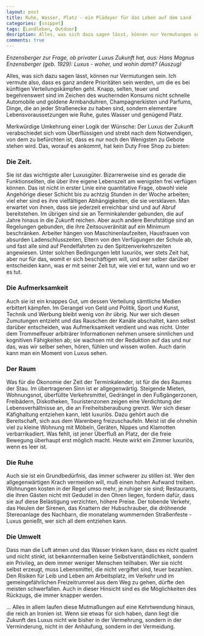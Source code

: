 ```yaml
---
layout: post
title: Ruhe, Wasser, Platz - ein Plädoyer für das Leben auf dem Land
categories: [snippet]
tags: [Landleben, Outdoor]
desription: Alles, was sich dazu sagen lässt, können nur Vermutungen sein. Ich vermute also, dass es ganz andere Prioritäten sein werden, um die es bei künftigen Verteilungskämpfen geht. Knapp, selten, teuer und begehrenswert sind im Zeichen des wuchernden Konsums nicht schnelle Automobile und goldene Armbanduhren, Champagnerkisten und Parfums, Dinge, die an jeder Straßenecke zu haben sind, sondern elementare Lebensvoraussetzungen wie Ruhe, gutes Wasser und genügend Platz. Merkwürdige Umkehrung einer Logik der Wünsche: Der Luxus der Zukunft verabschiedet sich vom Überflüssigen und strebt nach dem Notwendigen, von dem zu befürchten ist, dass es nur noch den Wenigsten zu Gebote stehen wird. Das, worauf es ankommt, hat kein Duty Free Shop zu bieten.
comments: true
---
```


_Enzensberger zur Frage, ob privater Luxus Zukunft hat, aus: Hans Magnus Enzensberger (geb. 1929): Luxus - woher, und wohin damit? (Auszug)_

Alles, was sich dazu sagen lässt, können nur Vermutungen sein. Ich vermute also, dass es ganz andere Prioritäten sein werden, um die es bei künftigen Verteilungskämpfen geht. Knapp, selten, teuer und begehrenswert sind im Zeichen des wuchernden Konsums nicht schnelle Automobile und goldene Armbanduhren, Champagnerkisten und Parfums, Dinge, die an jeder Straßenecke zu haben sind, sondern elementare Lebensvoraussetzungen wie Ruhe, gutes Wasser und genügend Platz.

Merkwürdige Umkehrung einer Logik der Wünsche: Der Luxus der Zukunft verabschiedet sich vom Überflüssigen und strebt nach dem Notwendigen, von dem zu befürchten ist, dass es nur noch den Wenigsten zu Gebote stehen wird. Das, worauf es ankommt, hat kein Duty Free Shop zu bieten:

### Die Zeit.
Sie ist das wichtigste aller Luxusgüter. Bizarrerweise sind es gerade die Funktionseliten, die über ihre eigene Lebenszeit am wenigsten frei verfügen können. Das ist nicht in erster Linie eine quantitative Frage, obwohl viele Angehörige dieser Schicht bis zu achtzig Stunden in der Woche arbeiten; viel eher sind es ihre vielfältigen Abhängigkeiten, die sie versklaven. Man erwartet von ihnen, dass sie jederzeit erreichbar sind und auf Abruf bereitstehen. Im übrigen sind sie an Terminkalender gebunden, die auf Jahre hinaus in die Zukunft reichen. Aber auch andere Berufstätige sind an Regelungen gebunden, die ihre Zeitsouveränität auf ein Minimum beschränken. Arbeiter hängen von Maschinenlaufzeiten, Hausfrauen von absurden Ladenschlusszeiten, Eltern von den Verfügungen der Schule ab, und fast alle sind auf Pendelfahrten zu den Spitzenverkehrszeiten angewiesen. Unter solchen Bedingungen lebt luxuriös, wer stets Zeit hat, aber nur für das, womit er sich beschäftigen will, und wer selber darüber entscheiden kann, was er mit seiner Zeit tut, wie viel er tut, wann und wo er es tut.

### Die Aufmerksamkeit
Auch sie ist ein knappes Gut, um dessen Verteilung sämtliche Medien erbittert kämpfen. Im Gerangel von Geld und Politik, Sport und Kunst, Technik und Werbung bleibt wenig von ihr übrig. Nur wer sich diesen Zumutungen entzieht und das Rauschen der Kanäle abschaltet, kann selbst darüber entscheiden, was Aufmerksamkeit verdient und was nicht. Unter dem Trommelfeuer arbiträrer Informationen nehmen unsere sinnlichen und kognitiven Fähigkeiten ab; sie wachsen mit der Reduktion auf das und nur das, was wir selber sehen, hören, fühlen und wissen wollen. Auch darin kann man ein Moment von Luxus sehen.

### Der Raum
Was für die Ökonomie der Zeit der Terminkalender, ist für die des Raumes der Stau. Im übertragenen Sinn ist er allgegenwärtig. Steigende Mieten, Wohnungsnot, überfüllte Verkehrsmittel, Gedrängel in den Fußgängerzonen, Freibädern, Diskotheken, Touristenzonen zeigen eine Verdichtung der Lebensverhältnisse an, die an Freiheitsberaubung grenzt. Wer sich dieser Käfighaltung entziehen kann, lebt luxuriös. Dazu gehört auch die Bereitschaft, sich aus dem Warenberg freizuschaufeln. Meist ist die ohnehin viel zu kleine Wohnung mit Möbeln, Geräten, Nippes und Klamotten verbarrikadiert. Was fehlt, ist jener Überfluß an Platz, der die freie Bewegung überhaupt erst möglich macht. Heute wirkt ein Zimmer luxuriös, wenn es leer ist.

### Die Ruhe
Auch sie ist ein Grundbedürfnis, das immer schwerer zu stillen ist. Wer den allgegenwärtigen Krach vermeiden will, muß einen hohen Aufwand treiben. Wohnungen kosten in der Regel umso mehr, je ruhiger sie sind; Restaurants, die ihren Gästen nicht mit Gedudel in den Ohren liegen, fordern dafür, dass sie auf diese Belästigung verzichten, höhere Preise. Der tobende Verkehr, das Heulen der Sirenen, das Knattern der Hubschrauber, die dröhnende Stereoanlage des Nachbarn, die monatelang wummernden Straßenfeste - Luxus genießt, wer sich all dem entziehen kann.

### Die Umwelt
Dass man die Luft atmen und das Wasser trinken kann, dass es nicht qualmt und nicht stinkt, ist bekanntermaßen keine Selbstverständlichkeit, sondern ein Privileg, an dem immer weniger Menschen teilhaben. Wer sie nicht selbst erzeugt, muss Lebensmittel, die nicht vergiftet sind, teuer bezahlen. Den Risiken für Leib und Leben am Arbeitsplatz, im Verkehr und im gemeingefährlichen Freizeitrummel aus dem Weg zu gehen, dürfte den meisten schwerfallen. Auch in dieser Hinsicht sind es die Möglichkeiten des Rückzugs, die immer knapper werden.

... Alles in allem laufen diese Mutmaßungen auf eine Kehrtwendung hinaus, die reich an Ironien ist. Wenn sie etwas für sich haben, dann liegt die Zukunft des Luxus nicht wie bisher in der Vermehrung, sondern in der Verminderung, nicht in der Anhäufung, sondern in der Vermeidung.
